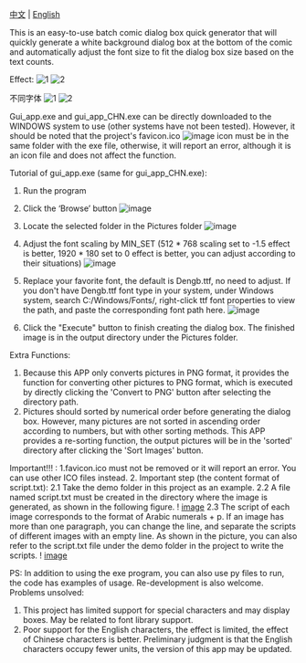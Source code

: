  [中文](README.md) | [English](README_EN.md)


This is an easy-to-use batch comic dialog box quick generator that will quickly generate a white background dialog box at the bottom of the comic and automatically adjust the font size to fit the dialog box size based on the text counts.

Effect:
![1](https://github.com/monorio/EasyComicDialogBox/assets/39545032/90a0a80c-bbae-4830-b735-3fca25ca5850)
![2](https://github.com/monorio/EasyComicDialogBox/assets/39545032/869af741-0df9-4dc5-9b9a-b45fe0eb9bf8)

不同字体
![1](https://github.com/monorio/EasyComicDialogBox/assets/39545032/614a8292-e753-4a1a-99e0-9f22a003a9b7)
![2](https://github.com/monorio/EasyComicDialogBox/assets/39545032/43e39ca2-4729-46bb-b747-d96f44d73111)


Gui_app.exe and gui_app_CHN.exe can be directly downloaded to the WINDOWS system to use (other systems have not been tested). However, it should be noted that the project's favicon.ico ![image](https://github.com/monorio/EasyComicDialogBox/assets/39545032/67a4f19e-1824-48fd-b9e3-1f5e92f6a73f) icon must be in the same folder with the exe file, otherwise, it will report an error, although it is an icon file and does not affect the function.


Tutorial of gui_app.exe (same for gui_app_CHN.exe):
1. Run the program
   
2. Click the ‘Browse’ button ![image](https://github.com/monorio/EasyComicDialogBox/assets/39545032/9dd4d5f1-d0f9-4e5b-aadb-c26105b98823)

3. Locate the selected folder in the Pictures folder ![image](https://github.com/monorio/EasyComicDialogBox/assets/39545032/666aeca8-1766-4b93-9eb1-df4aac6e0f27)
   
4. Adjust the font scaling by MIN_SET (512 * 768 scaling set to -1.5 effect is better, 1920 * 180 set to 0 effect is better, you can adjust according to their situations) ![image](https://github.com/monorio/EasyComicDialogBox/assets/39545032/40bf98e5-ce0f-4c08-b497-67f3c46691cb)

5. Replace your favorite font, the default is Dengb.ttf, no need to adjust. If you don't have Dengb.ttf font type in your system, under Windows system, search C:/Windows/Fonts/, right-click ttf font properties to view the path, and paste the corresponding font path here. ![image](https://github.com/monorio/EasyComicDialogBox/assets/39545032/c8ae4b38-2b5f-486d-8984-84ed2970a8a0)

6. Click the "Execute" button to finish creating the dialog box. The finished image is in the output directory under the Pictures folder.

Extra Functions:
1. Because this APP only converts pictures in PNG format, it provides the function for converting other pictures to PNG format, which is executed by directly clicking the 'Convert to PNG' button after selecting the directory path.
2. Pictures should sorted by numerical order before generating the dialog box. However, many pictures are not sorted in ascending order according to numbers, but with other sorting methods. This APP provides a re-sorting function, the output pictures will be in the 'sorted' directory after clicking the 'Sort Images' button.

Important!!! :
1.favicon.ico must not be removed or it will report an error. You can use other ICO files instead.
2. Important step (the content format of script.txt):
2.1 Take the demo folder in this project as an example.
2.2 A file named script.txt must be created in the directory where the image is generated, as shown in the following figure.
! [image](https://github.com/monorio/EasyComicDialogBox/assets/39545032/a281f992-ba38-44e7-8ae7-5344e4e31c96)
2.3 The script of each image corresponds to the format of Arabic numerals + p. If an image has more than one paragraph, you can change the line, and separate the scripts of different images with an empty line. As shown in the picture, you can also refer to the script.txt file under the demo folder in the project to write the scripts.
! [image](https://github.com/monorio/EasyComicDialogBox/assets/39545032/e2d2fc50-456e-4057-8927-d550d278cf48)

PS:
In addition to using the exe program, you can also use py files to run, the code has examples of usage. Re-development is also welcome.
Problems unsolved:
1. This project has limited support for special characters and may display boxes. May be related to font library support.
2. Poor support for the English characters, the effect is limited, the effect of Chinese characters is better. Preliminary judgment is that the English characters occupy fewer units, the version of this app may be updated.

   


